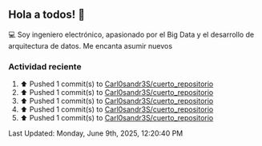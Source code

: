 ## Hola a todos! 👋
:computer: Soy ingeniero electrónico, apasionado por el Big Data  y el desarrollo de arquitectura de datos. Me encanta asumir nuevos

### Actividad reciente

<!--RECENT_ACTIVITY:start-->
1. ⬆️ Pushed 1 commit(s) to [Carl0sandr3S/cuerto_repositorio](https://github.com/Carl0sandr3S/cuerto_repositorio)<br>
2. ⬆️ Pushed 1 commit(s) to [Carl0sandr3S/cuerto_repositorio](https://github.com/Carl0sandr3S/cuerto_repositorio)<br>
3. ⬆️ Pushed 1 commit(s) to [Carl0sandr3S/cuerto_repositorio](https://github.com/Carl0sandr3S/cuerto_repositorio)<br>
4. ⬆️ Pushed 1 commit(s) to [Carl0sandr3S/cuerto_repositorio](https://github.com/Carl0sandr3S/cuerto_repositorio)<br>
5. ⬆️ Pushed 1 commit(s) to [Carl0sandr3S/cuerto_repositorio](https://github.com/Carl0sandr3S/cuerto_repositorio)<br>
<!--RECENT_ACTIVITY:end-->
<!--RECENT_ACTIVITY:last_update-->
Last Updated: Monday, June 9th, 2025, 12:20:40 PM
<!--RECENT_ACTIVITY:last_update_end-->

<!--
**Carl0sandr3S/Carl0sandr3S** is a ✨ _special_ ✨ repository because its `README.md` (this file) appears on your GitHub profile.

Here are some ideas to get you started:

- 🔭 I’m currently working on ...
- 🌱 I’m currently learning ...
- 👯 I’m looking to collaborate on ...
- 🤔 I’m looking for help with ...
- 💬 Ask me about ...
- 📫 How to reach me: ...
- 😄 Pronouns: ...
- ⚡ Fun fact: ...
-->
